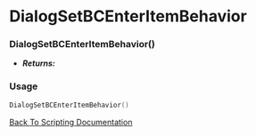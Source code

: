 # DialogSetBCEnterItemBehavior

### DialogSetBCEnterItemBehavior()
- ***Returns:*** 

### Usage

```Lua
DialogSetBCEnterItemBehavior()
```


[Back To Scripting Documentation](../README.md)
